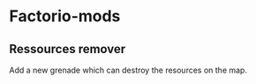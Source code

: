 # Factorio-mods

## Ressources remover

Add a new grenade which can destroy the resources on the map.
